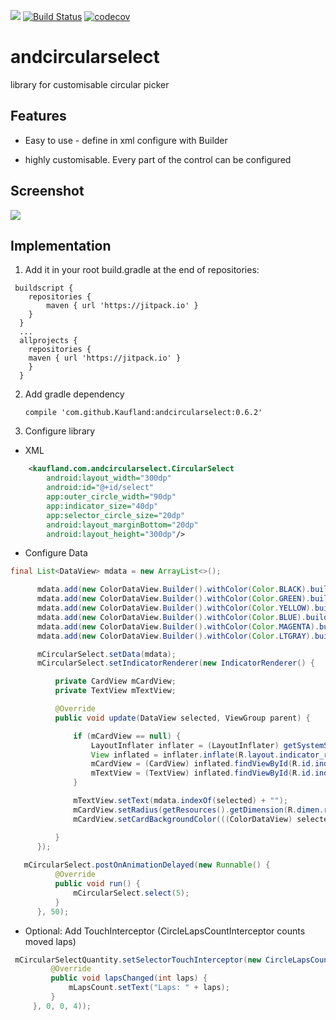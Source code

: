 [![](https://jitpack.io/v/SchwarzIT/andcircularselect.svg)](https://jitpack.io/#SchwarzIT/andcircularselect)
[![Build Status](https://travis-ci.org/SchwarzIT/andcircularselect.svg?branch=master)](https://travis-ci.org/SchwarzIT/andcircularselect)
[![codecov](https://codecov.io/gh/SchwarzIT/andcircularselect/branch/master/graph/badge.svg)](https://codecov.io/gh/SchwarzIT/andcircularselect)

# andcircularselect
library for customisable circular picker

## Features

* Easy to use - define in xml configure with Builder

* highly customisable. Every part of the control can be configured

## Screenshot

![](https://pictr.com/images/2017/08/11/g4sox.gif)


## Implementation


1. Add it in your root build.gradle at the end of repositories:

```
 buildscript {
    repositories {
        maven { url 'https://jitpack.io' }
    }
  }
  ...
  allprojects {
    repositories {
	maven { url 'https://jitpack.io' }
    }
  }
```

2. Add gradle dependency

    ```
    compile 'com.github.Kaufland:andcircularselect:0.6.2'
    ```

3. Configure library 

* XML

``` xml
    <kaufland.com.andcircularselect.CircularSelect
        android:layout_width="300dp"
        android:id="@+id/select"
        app:outer_circle_width="90dp"
        app:indicator_size="40dp"
        app:selector_circle_size="20dp"
        android:layout_marginBottom="20dp"
        android:layout_height="300dp"/>
```
  
 * Configure Data
  
  ``` java
final List<DataView> mdata = new ArrayList<>();

        mdata.add(new ColorDataView.Builder().withColor(Color.BLACK).build());
        mdata.add(new ColorDataView.Builder().withColor(Color.GREEN).build());
        mdata.add(new ColorDataView.Builder().withColor(Color.YELLOW).build());
        mdata.add(new ColorDataView.Builder().withColor(Color.BLUE).build());
        mdata.add(new ColorDataView.Builder().withColor(Color.MAGENTA).build());
        mdata.add(new ColorDataView.Builder().withColor(Color.LTGRAY).build());

        mCircularSelect.setData(mdata);
        mCircularSelect.setIndicatorRenderer(new IndicatorRenderer() {

            private CardView mCardView;
            private TextView mTextView;

            @Override
            public void update(DataView selected, ViewGroup parent) {

                if (mCardView == null) {
                    LayoutInflater inflater = (LayoutInflater) getSystemService(LAYOUT_INFLATER_SERVICE);
                    View inflated = inflater.inflate(R.layout.indicator_renderer, parent);
                    mCardView = (CardView) inflated.findViewById(R.id.indicator_card);
                    mTextView = (TextView) inflated.findViewById(R.id.indicator_text);
                }

                mTextView.setText(mdata.indexOf(selected) + "");
                mCardView.setRadius(getResources().getDimension(R.dimen.rounded));
                mCardView.setCardBackgroundColor(((ColorDataView) selected).getColor());

            }
        });
	
	 mCircularSelect.postOnAnimationDelayed(new Runnable() {
            @Override
            public void run() {
                mCircularSelect.select(5);
            }
        }, 50);
   ```
  * Optional: Add TouchInterceptor (CircleLapsCountInterceptor counts moved laps)
  
   ``` java
    mCircularSelectQuantity.setSelectorTouchInterceptor(new CircleLapsCountInterceptor(new 	       CircleLapsCountInterceptor.LapsChangedListener() {
            @Override
            public void lapsChanged(int laps) {
                mLapsCount.setText("Laps: " + laps);
            }
        }, 0, 0, 4));
   ```
